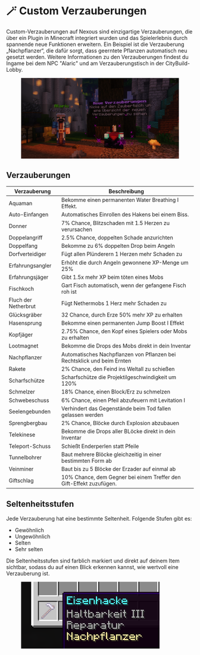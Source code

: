 # 🪄 Custom Verzauberungen

Custom-Verzauberungen auf Nexous sind einzigartige Verzauberungen, die über ein Plugin in Minecraft integriert wurden und das Spielerlebnis durch spannende neue Funktionen erweitern. Ein Beispiel ist die Verzauberung „Nachpflanzer“, die dafür sorgt, dass geerntete Pflanzen automatisch neu gesetzt werden. Weitere Informationen zu den Verzauberungen findest du Ingame bei dem NPC "Alaric" und am Verzauberungstisch in der CityBuild-Lobby.

<figure><img src="../.gitbook/assets/image (24).png" alt=""><figcaption></figcaption></figure>

## Verzauberungen

| Verzauberung         | Beschreibung                                                             |
| -------------------- | ------------------------------------------------------------------------ |
| Aquaman              | Bekomme einen permanenten Water Breathing I Effekt.                      |
| Auto-Einfangen       | Automatisches Einrollen des Hakens bei einem Biss.                       |
| Donner               | 7% Chance, Blitzschaden mit 1.5 Herzen zu verursachen                    |
| Doppelangriff        | 2.5% Chance, doppelten Schade anzurichten                                |
| Doppelfang           | Bekomme zu 6% doppelten Drop beim Angeln                                 |
| Dorfverteidiger      | Fügt allen Plünderern 1 Herzen mehr Schaden zu                           |
| Erfahrungsangler     | Erhöht die durch Angeln gewonnene XP-Menge um 25%                        |
| Erfahrungsjäger      | Gibt 1.5x mehr XP beim töten eines Mobs                                  |
| Fischkoch            | Gart Fisch automatisch, wenn der gefangene Fisch roh ist                 |
| Fluch der Netherbrut | Fügt Nethermobs 1 Herz mehr Schaden zu                                   |
| Glücksgräber         | 32 Chance, durch Erze 50% mehr XP zu erhalten                            |
| Hasensprung          | Bekomme einen permanenten Jump Boost I Effekt                            |
| Kopfjäger            | 2.75% Chance, den Kopf eines Spielers oder Mobs zu erhalten              |
| Lootmagnet           | Bekomme die Drops des Mobs direkt in dein Inventar                       |
| Nachpflanzer         | Automatisches Nachpflanzen von Pflanzen bei Rechtsklick und beim Ernten  |
| Rakete               | 2% Chance, den Feind ins Weltall zu schießen                             |
| Scharfschütze        | Scharfschütze die Projektilgeschwindigkeit um 120%                       |
| Schmelzer            | 18% Chance, einen Block/Erz zu schmelzen                                 |
| Schwebeschuss        | 6% Chance, einen Pfeil abzufeuern mit Levitation I                       |
| Seelengebunden       | Verhindert das Gegenstände beim Tod fallen gelassen werden               |
| Sprengbergbau        | 2% Chance, Blöcke durch Explosion abzubauen                              |
| Telekinese           | Bekomme die Drops aller BLöcke direkt in dein Inventar                   |
| Teleport-Schuss      | Schießt Enderperlen statt Pfeile                                         |
| Tunnelbohrer         | Baut mehrere Blöcke gleichzeitig in einer bestimmten Form ab             |
| Veinminer            | Baut bis zu 5 Blöcke der Erzader auf einmal ab                           |
| Giftschlag           | 10% Chance, dem Gegner bei einem Treffer den Gift-Effekt zuzufügen.      |

## Seltenheitsstufen

Jede Verzauberung hat eine bestimmte Seltenheit. Folgende Stufen gibt es:

* Gewöhnlich
* Ungewöhnlich&#x20;
* Selten
* Sehr selten

Die Seltenheitsstufen sind farblich markiert und direkt auf deinem Item sichtbar, sodass du auf einen Blick erkennen kannst, wie wertvoll eine Verzauberung ist.

<figure><img src="../.gitbook/assets/image (25).png" alt=""><figcaption></figcaption></figure>
